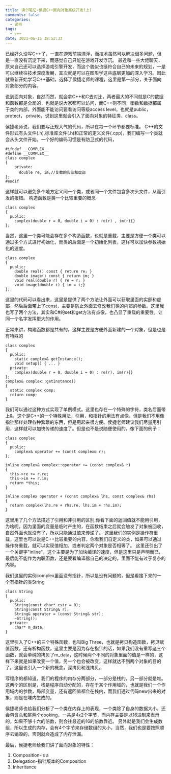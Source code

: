 ```yaml
---
title: 读书笔记-侯捷C++面向对象高级开发(上)
comments: false
categories:
  - 读书
tags:
  - c++
date: 2021-06-15 18:52:33
---
```

已经好久没写C++了，一直在游戏前端漂浮，而技术虽然可以解决很多问题，但是一直没有沉淀下来，而感觉自己只能在游戏开发浮沉。
最近和一些大佬聊天，原来自己还可以选择游戏引擎开发，而这个貌似也挺符合自己的未来的规划，一是可以继续往技术深度发展，其次就是可以在图形学这些底层更加的深入学习。因此就重新开始学习C++基础，选择了侯捷老师的课程，这里是第一部分，关于面向对象部分的内容。
<!--more-->
说到面向对象，自然而然，就会拿C++和C去对比，两者最大的不同就是C的数据和函数都是全局的，也就是说大家都可以访问，而C++则不同，函数和数据都属于类的内部，外面能不能访问要看访问等级access level，也就是public， protect， private，说到这里就会引入了面向对象的特征类，class。

侯捷老师说，我们要写正规大气的代码，所以在每一个环节都要标准。
C++的文件形式有头文件(.h),标准库文件(.h)和正常的定义文件(.cpp)，我们编写一个类就会从头文件开始。一个好的编码习惯是有防卫式的代码，

    #ifndef __COMPLEX__
    #define __COMPLEX__
    class complex
    {
        private:
          double re, im;//复数的实部和虚部
    };
    #endif
这样就可以避免多个地方定义同一个类，或者同一个文件包含多次头文件，从而引发的报错。
构造函数是类一个比较重要的概念

    class complex
    {
      public:
        complex(double r = 0, double i = 0) : re(r) , im(r){}
    };
当然，这里一个类可能会存在多个构造函数，也就是重载，主要是方便一个类可以通过多个方式进行初始化，而类的后面是一个初始化列表，这样可以加快参数初始化的速度。

    class complex
    {
      public:
        double real() const { return re; }
        double image() const { return im; }
        void real(double r) { re = r; }
        void image(double i) { im = i;}
    };
这里的代码可以看出来，这里是提供了两个方法让外面可以获取里面的实部和虚部，然后后面带上了const，主要是防止外面去修改我们类的内部的参数。这里我也写了两个方法，其实和C#的set和get方法有点像，也凸显了重载的重要性，让同一个名字发挥更大的作用。

正常来讲，构建函数都是共有的，这样主要是方便外面新建的一个对象，但是也是有特殊的

    class complex
    {
      public:
        static complex& getInstance();
        void setup() { ... }
      private:
        complex(double r = 0, double i = 0) : re(r), im(r){}
    };
    complex& complex::getInstance()
    {
      static complex comp;
      return comp;
    }
我们可以通过这种方式实现了单例模式。这里也存在一个特殊的字符，类名后面带上&，这个是C++的一个特殊用法，引用，和指针的用法有点像，但是我们不用像指针那样处理各种繁琐的东西，但是用起来很方便。侯捷老师建议我们尽量用引用，这样就可以加快传递的速度了。但是也不是说随便使用的，像下面的例子：
  
    class complex
    {
      public:
        complex& operator += (const complex& r);
    };

    inline complex& complex::operator += (const complex& r)
    {
      this->re += r.re;
      this->im += r.im;
      return *this;
    }

    inline complex operator + (const complex& lhs, const complex& rhs)
    {
      return complex(lhs.re + rhs.re, lhs.im + rhs.im);
    }
这里用了几个方法描述了引用和非引用的区别,你看下面的返回值就不能用引用，为啥呢，因为里面的变量是临时产生的，在函数结束之后就会触发了对象被回收，自然外面也就没有了，所以只能通过值来传递了。
这里我们的实例是操作符重载，这里也可以说是C++比较重要的内容，你看我们自定义的类，如果可以通过操作符重载，就可以实现值相加，或者判定两个对象是否相等了。
这里还引出了一个关键字"inline"，这个主要是为了加快编译的速度，但是这里只是声明而已，最后能不能作为内联函数，还是要看编译器自己的决定的，里面不能有过于复杂的内容。

我们这里的实例complex里面没有指针，所以是没有问题的，但是看接下来的一个有指针的类String

    class String
    {
      public:
        String(const char* cstr = 0);
        String(const String& r);
        String& operator = (const String& str);
        ~String();
      private:
        char* m_data;
    }
这里引入了C++的三个特殊函数，也叫Big Three，也就是拷贝构造函数，拷贝赋值函数，还有析构函数。这里主要是因为存在指针的话，如果我们没有重写这三个函数，就会单纯的拷贝了m_data，这时候两个不同的对象里面的值是一样的，这样下来就是如果改变一个值，另一个也会被改变，这样就达不到两个对象的目的了。这里也引入一个新的概念，深拷贝和浅拷贝。

写程序的都知道，我们的程序的内存分两部分，一部分是栈的，另一部分就是堆。这两个的区别是，栈是程序自动分配的，存在于某个作用域的，也就是我们一个作用域内的参数，局部变量，还有返回值都会在栈内，而我们通过代码new出来的对象，则是在堆内生成的。

侯捷老师也给我们分析了一个类在内存上的表现，一个类除了自身的数据大小，还会包含头和尾两个cooking，一共是4x2个字节，而内存主要是以16进制来表示的，如果不够十六的倍数，则会往最近的16的倍数靠近。
另外就是我们会生成数组，所以生成的内存，会有4个字节来存储数组的大小，当然，我们也是要按照顺序去销毁的，否则就会造成了内存泄漏。

最后，侯捷老师给我们讲了面向对象的特性：
1. Composition-is a
2. Delegation-指针版本的Composition
3. Inheritance